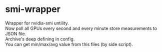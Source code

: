 # smi-wrapper
Wrapper for nvidia-smi untility.\
Now poll all GPUs every second and every minute store measurements to JSON file.\
Archive's deep defining in config.\
You can get min/max/avg value from this files (by side script).
